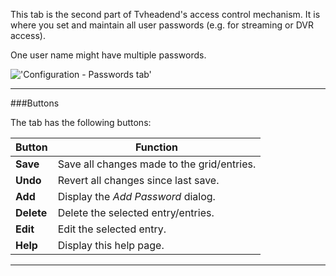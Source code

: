 This tab is the second part of Tvheadend's access control mechanism. It is
where you set and maintain all user passwords (e.g. for streaming or DVR access).

One user name might have multiple passwords.

!['Configuration - Passwords tab'](docresources/configpasswordentries.png)

---
###Buttons

The tab has the following buttons:

Button                      | Function
----------------------------|-------------------
**Save**                    | Save all changes made to the grid/entries.
**Undo**                    | Revert all changes since last save.
**Add**                     | Display the *Add Password* dialog.
**Delete**                  | Delete the selected entry/entries.
**Edit**                    | Edit the selected entry.
**Help**                    | Display this help page.

---
